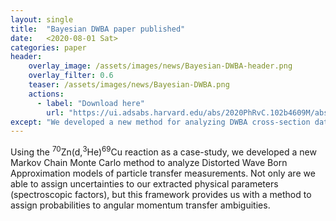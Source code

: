 ```yaml
---
layout: single
title:  "Bayesian DWBA paper published"
date:   <2020-08-01 Sat>
categories: paper
header:
    overlay_image: /assets/images/news/Bayesian-DWBA-header.png
    overlay_filter: 0.6
    teaser: /assets/images/news/Bayesian-DWBA.png
    actions:
      - label: "Download here"
        url: "https://ui.adsabs.harvard.edu/abs/2020PhRvC.102b4609M/abstract"
except: "We developed a new method for analyzing DWBA cross-section data simultaneously with elastic scattering data to extract statistically-meaningful uncertainties on spectroscopic factors"
---
```


Using the $^{70}$Zn(d,$^3$He)$^{69}$Cu reaction as a case-study, we developed a new Markov Chain Monte Carlo method to analyze Distorted Wave Born Approximation models of particle transfer measurements. Not only are we able to assign uncertainties to our extracted physical parameters (spectroscopic factors), but this framework provides us with a method to assign probabilities to angular momentum transfer ambiguities. 

